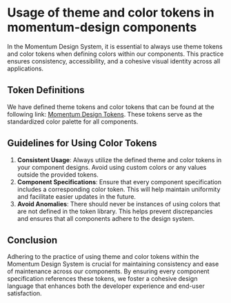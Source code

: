 # Usage of theme and color tokens in momentum-design components

In the Momentum Design System, it is essential to always use theme tokens and color tokens when defining colors within our components. This practice ensures consistency, accessibility, and a cohesive visual identity across all applications.

## Token Definitions

We have defined theme tokens and color tokens that can be found at the following link: [Momentum Design Tokens](https://momentum-design.github.io/momentum-design/en/tokens/). These tokens serve as the standardized color palette for all components.

## Guidelines for Using Color Tokens

1. **Consistent Usage**: Always utilize the defined theme and color tokens in your component designs. Avoid using custom colors or any values outside the provided tokens.
1. **Component Specifications**: Ensure that every component specification includes a corresponding color token. This will help maintain uniformity and facilitate easier updates in the future.
1. **Avoid Anomalies**: There should never be instances of using colors that are not defined in the token library. This helps prevent discrepancies and ensures that all components adhere to the design system.

## Conclusion

Adhering to the practice of using theme and color tokens within the Momentum Design System is crucial for maintaining consistency and ease of maintenance across our components. By ensuring every component specification references these tokens, we foster a cohesive design language that enhances both the developer experience and end-user satisfaction.